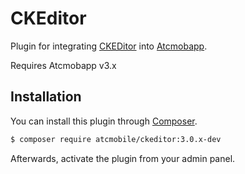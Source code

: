 # CKEditor

Plugin for integrating [CKEDitor](http://ckeditor.com/) into [Atcmobapp](http://metroeconomics.com).

Requires Atcmobapp v3.x

## Installation

You can install this plugin through [Composer](https://getcomposer.org/).

````bash
$ composer require atcmobile/ckeditor:3.0.x-dev
````

Afterwards, activate the plugin from your admin panel.
